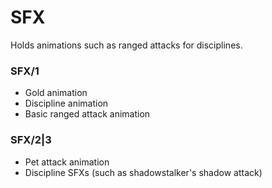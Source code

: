 # SFX

Holds animations such as ranged attacks for disciplines.

### SFX/1

-   Gold animation
-   Discipline animation
-   Basic ranged attack animation

### SFX/2|3

-   Pet attack animation
-   Discipline SFXs (such as shadowstalker's shadow attack)
